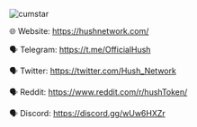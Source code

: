 ![cumstar](https://user-images.githubusercontent.com/99289597/153091776-fbda8dbe-3318-4a4d-8fee-9de4875c80fb.png)

🌐 Website: https://hushnetwork.com/ 

🗣 Telegram: https://t.me/OfficialHush

🗣 Twitter: https://twitter.com/Hush_Network

🗣 Reddit: https://www.reddit.com/r/hushToken/

🗣 Discord: https://discord.gg/wUw6HXZr
